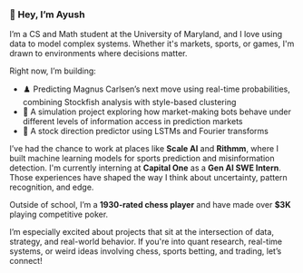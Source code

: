 ### 👋 Hey, I’m Ayush

I’m a CS and Math student at the University of Maryland, and I love using data to model complex systems. Whether it's markets, sports, or games, I'm drawn to environments where decisions matter.

Right now, I’m building:

- ♟️ Predicting Magnus Carlsen’s next move using real-time probabilities, combining Stockfish analysis with style-based clustering
- 🤖 A simulation project exploring how market-making bots behave under different levels of information access in prediction markets
- 🧠 A stock direction predictor using LSTMs and Fourier transforms

I’ve had the chance to work at places like **Scale AI** and **Rithmm**, where I built machine learning models for sports prediction and misinformation detection. I'm currently interning at **Capital One** as a **Gen AI SWE Intern**. Those experiences have shaped the way I think about uncertainty, pattern recognition, and edge.

Outside of school, I’m a **1930-rated chess player** and have made over **$3K** playing competitive poker.

I’m especially excited about projects that sit at the intersection of data, strategy, and real-world behavior. If you're into quant research, real-time systems, or weird ideas involving chess, sports betting, and trading, let’s connect!
